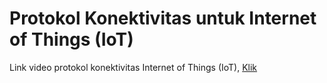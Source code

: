 # Protokol Konektivitas untuk Internet of Things (IoT)

Link video protokol konektivitas Internet of Things (IoT), [Klik](https://www.youtube.com/watch?v=Xq9x5SfKFsc&list=PLy3VBpgdBFy6bu3W2H2NS7Pezp46A8jXw&index=2)
